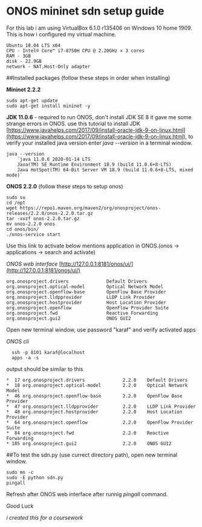 # ONOS mininet sdn setup guide

For this lab i am using VirtualBox 6.1.0 r135406 on Windows 10 home 1909. This is how i configured my virtual machine.

    Ubuntu 18.04 LTS x64
    CPU - Intel® Core™ i7-8750H CPU @ 2.20GHz × 3 cores
    RAM - 3GB 
    disk - 22.9GB 
    network - NAT,Host-Only adapter


##Installed packages (follow these steps in order when installing)

**Mininet 2.2.2**

    sudo apt-get update
    sudo apt-get install mininet -y



**JDK 11.0.6** - required to run ONOS, don't install JDK SE 8 it gave me some strange errors in ONOS. use this tutorial to install JDK [https://www.javahelps.com/2017/09/install-oracle-jdk-9-on-linux.html](https://www.javahelps.com/2017/09/install-oracle-jdk-9-on-linux.html), to verify your installed java version enter _java --version_ in a terminal window.

    java --version
        `java 11.0.6 2020-01-14 LTS
        Java(TM) SE Runtime Environment 18.9 (build 11.0.6+8-LTS)
        Java HotSpot(TM) 64-Bit Server VM 18.9 (build 11.0.6+8-LTS, mixed mode)`



**ONOS 2.2.0** (follow these steps to setup onos)

    sudo su
    cd /opt
    wget https://repo1.maven.org/maven2/org/onosproject/onos-releases/2.2.0/onos-2.2.0.tar.gz
    tar -xvzf onos-2.2.0.tar.gz
    mv onos-2.2.0 onos
    cd onos/bin/
    ./onos-service start
  
Use this link to activate below mentions application in ONOS.(onos -> applications -> search and activate) 

_ONOS web interface_ [http://127.0.0.1:8181/onos/ui/](http://127.0.0.1:8181/onos/ui/)   

    org.onosproject.drivers              Default Drivers
    org.onosproject.optical-model        Optical Network Model
    org.onosproject.openflow-base        OpenFlow Base Provider
    org.onosproject.lldpprovider         LLDP Link Provider
    org.onosproject.hostprovider         Host Location Provider
    org.onosproject.openflow             OpenFlow Provider Suite
    org.onosproject.fwd                  Reactive Forwarding
    org.onosproject.gui2                 ONOS GUI2

  
Open new terminal window, use password "karaf" and verify activated apps 

_ONOS cli_

      ssh -p 8101 karaf@localhost
      apps -a -s
      
  output should be similar to this

    *  17 org.onosproject.drivers              2.2.0    Default Drivers
    *  18 org.onosproject.optical-model        2.2.0    Optical Network Model
    *  46 org.onosproject.openflow-base        2.2.0    OpenFlow Base Provider
    *  47 org.onosproject.lldpprovider         2.2.0    LLDP Link Provider
    *  48 org.onosproject.hostprovider         2.2.0    Host Location Provider
    *  64 org.onosproject.openflow             2.2.0    OpenFlow Provider Suite
    *  84 org.onosproject.fwd                  2.2.0    Reactive Forwarding
    * 185 org.onosproject.gui2                 2.2.0    ONOS GUI2



##To test the sdn.py (use currect directory path), open new terminal window. 

    sudo mn -c
    sudo -E python sdn.py 
    pingall

Refresh after ONOS web interface after runnig _pingall_ command.

Good Luck

*i created this for a coursework*
